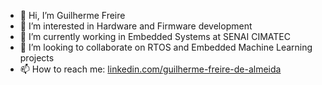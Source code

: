 - 👋 Hi, I’m Guilherme Freire
- 👀 I’m interested in Hardware and Firmware development
- 🌱 I’m currently working in Embedded Systems at SENAI CIMATEC 
- 💞️ I’m looking to collaborate on RTOS and Embedded Machine Learning projects
- 📫 How to reach me: [linkedin.com/guilherme-freire-de-almeida](https://www.linkedin.com/in/guilherme-freire-de-almeida-44b02b187/)

<!---
Freireg/Freireg is a ✨ special ✨ repository because its `README.md` (this file) appears on your GitHub profile.
You can click the Preview link to take a look at your changes.
--->
